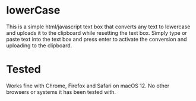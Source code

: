 # lowerCase
This is a simple html/javascript text box that converts any text to lowercase and uploads it to the clipboard while resetting the text box. Simply type or paste text into the text box and press enter to activate the conversion and uploading to the clipboard. 


# Tested 
Works fine with Chrome, Firefox and Safari on macOS 12. No other browsers or systems it has been tested with.